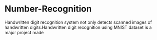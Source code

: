 # Number-Recognition
Handwritten digit recognition system not only detects scanned images of handwritten digits.Handwritten digit recognition using MNIST dataset is a major project made
